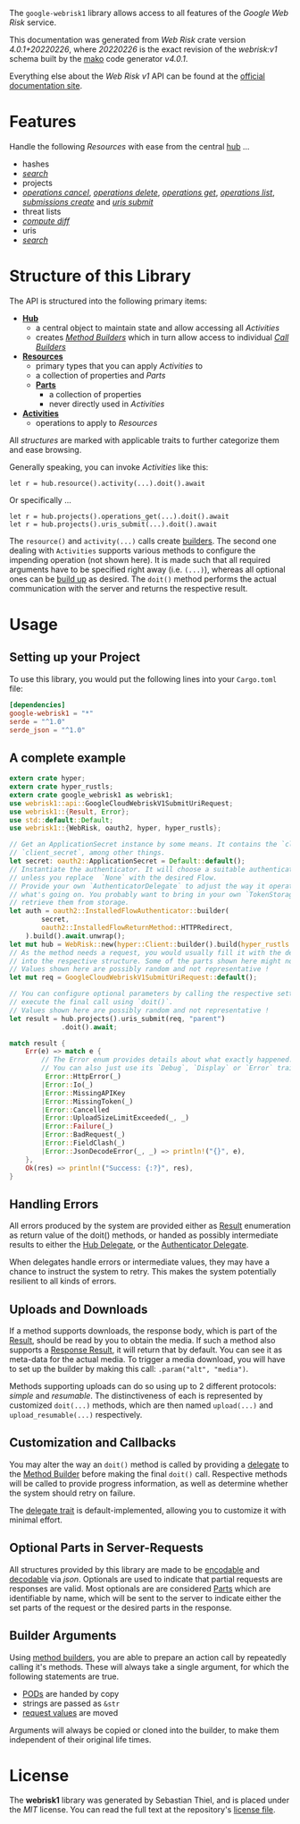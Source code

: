 <!---
DO NOT EDIT !
This file was generated automatically from 'src/generator/templates/api/README.md.mako'
DO NOT EDIT !
-->
The `google-webrisk1` library allows access to all features of the *Google Web Risk* service.

This documentation was generated from *Web Risk* crate version *4.0.1+20220226*, where *20220226* is the exact revision of the *webrisk:v1* schema built by the [mako](http://www.makotemplates.org/) code generator *v4.0.1*.

Everything else about the *Web Risk* *v1* API can be found at the
[official documentation site](https://cloud.google.com/web-risk/).
# Features

Handle the following *Resources* with ease from the central [hub](https://docs.rs/google-webrisk1/4.0.1+20220226/google_webrisk1/WebRisk) ... 

* hashes
 * [*search*](https://docs.rs/google-webrisk1/4.0.1+20220226/google_webrisk1/api::HasheSearchCall)
* projects
 * [*operations cancel*](https://docs.rs/google-webrisk1/4.0.1+20220226/google_webrisk1/api::ProjectOperationCancelCall), [*operations delete*](https://docs.rs/google-webrisk1/4.0.1+20220226/google_webrisk1/api::ProjectOperationDeleteCall), [*operations get*](https://docs.rs/google-webrisk1/4.0.1+20220226/google_webrisk1/api::ProjectOperationGetCall), [*operations list*](https://docs.rs/google-webrisk1/4.0.1+20220226/google_webrisk1/api::ProjectOperationListCall), [*submissions create*](https://docs.rs/google-webrisk1/4.0.1+20220226/google_webrisk1/api::ProjectSubmissionCreateCall) and [*uris submit*](https://docs.rs/google-webrisk1/4.0.1+20220226/google_webrisk1/api::ProjectUriSubmitCall)
* threat lists
 * [*compute diff*](https://docs.rs/google-webrisk1/4.0.1+20220226/google_webrisk1/api::ThreatListComputeDiffCall)
* uris
 * [*search*](https://docs.rs/google-webrisk1/4.0.1+20220226/google_webrisk1/api::UriSearchCall)




# Structure of this Library

The API is structured into the following primary items:

* **[Hub](https://docs.rs/google-webrisk1/4.0.1+20220226/google_webrisk1/WebRisk)**
    * a central object to maintain state and allow accessing all *Activities*
    * creates [*Method Builders*](https://docs.rs/google-webrisk1/4.0.1+20220226/google_webrisk1/client::MethodsBuilder) which in turn
      allow access to individual [*Call Builders*](https://docs.rs/google-webrisk1/4.0.1+20220226/google_webrisk1/client::CallBuilder)
* **[Resources](https://docs.rs/google-webrisk1/4.0.1+20220226/google_webrisk1/client::Resource)**
    * primary types that you can apply *Activities* to
    * a collection of properties and *Parts*
    * **[Parts](https://docs.rs/google-webrisk1/4.0.1+20220226/google_webrisk1/client::Part)**
        * a collection of properties
        * never directly used in *Activities*
* **[Activities](https://docs.rs/google-webrisk1/4.0.1+20220226/google_webrisk1/client::CallBuilder)**
    * operations to apply to *Resources*

All *structures* are marked with applicable traits to further categorize them and ease browsing.

Generally speaking, you can invoke *Activities* like this:

```Rust,ignore
let r = hub.resource().activity(...).doit().await
```

Or specifically ...

```ignore
let r = hub.projects().operations_get(...).doit().await
let r = hub.projects().uris_submit(...).doit().await
```

The `resource()` and `activity(...)` calls create [builders][builder-pattern]. The second one dealing with `Activities` 
supports various methods to configure the impending operation (not shown here). It is made such that all required arguments have to be 
specified right away (i.e. `(...)`), whereas all optional ones can be [build up][builder-pattern] as desired.
The `doit()` method performs the actual communication with the server and returns the respective result.

# Usage

## Setting up your Project

To use this library, you would put the following lines into your `Cargo.toml` file:

```toml
[dependencies]
google-webrisk1 = "*"
serde = "^1.0"
serde_json = "^1.0"
```

## A complete example

```Rust
extern crate hyper;
extern crate hyper_rustls;
extern crate google_webrisk1 as webrisk1;
use webrisk1::api::GoogleCloudWebriskV1SubmitUriRequest;
use webrisk1::{Result, Error};
use std::default::Default;
use webrisk1::{WebRisk, oauth2, hyper, hyper_rustls};

// Get an ApplicationSecret instance by some means. It contains the `client_id` and 
// `client_secret`, among other things.
let secret: oauth2::ApplicationSecret = Default::default();
// Instantiate the authenticator. It will choose a suitable authentication flow for you, 
// unless you replace  `None` with the desired Flow.
// Provide your own `AuthenticatorDelegate` to adjust the way it operates and get feedback about 
// what's going on. You probably want to bring in your own `TokenStorage` to persist tokens and
// retrieve them from storage.
let auth = oauth2::InstalledFlowAuthenticator::builder(
        secret,
        oauth2::InstalledFlowReturnMethod::HTTPRedirect,
    ).build().await.unwrap();
let mut hub = WebRisk::new(hyper::Client::builder().build(hyper_rustls::HttpsConnectorBuilder::new().with_native_roots().https_or_http().enable_http1().enable_http2().build()), auth);
// As the method needs a request, you would usually fill it with the desired information
// into the respective structure. Some of the parts shown here might not be applicable !
// Values shown here are possibly random and not representative !
let mut req = GoogleCloudWebriskV1SubmitUriRequest::default();

// You can configure optional parameters by calling the respective setters at will, and
// execute the final call using `doit()`.
// Values shown here are possibly random and not representative !
let result = hub.projects().uris_submit(req, "parent")
             .doit().await;

match result {
    Err(e) => match e {
        // The Error enum provides details about what exactly happened.
        // You can also just use its `Debug`, `Display` or `Error` traits
         Error::HttpError(_)
        |Error::Io(_)
        |Error::MissingAPIKey
        |Error::MissingToken(_)
        |Error::Cancelled
        |Error::UploadSizeLimitExceeded(_, _)
        |Error::Failure(_)
        |Error::BadRequest(_)
        |Error::FieldClash(_)
        |Error::JsonDecodeError(_, _) => println!("{}", e),
    },
    Ok(res) => println!("Success: {:?}", res),
}

```
## Handling Errors

All errors produced by the system are provided either as [Result](https://docs.rs/google-webrisk1/4.0.1+20220226/google_webrisk1/client::Result) enumeration as return value of
the doit() methods, or handed as possibly intermediate results to either the 
[Hub Delegate](https://docs.rs/google-webrisk1/4.0.1+20220226/google_webrisk1/client::Delegate), or the [Authenticator Delegate](https://docs.rs/yup-oauth2/*/yup_oauth2/trait.AuthenticatorDelegate.html).

When delegates handle errors or intermediate values, they may have a chance to instruct the system to retry. This 
makes the system potentially resilient to all kinds of errors.

## Uploads and Downloads
If a method supports downloads, the response body, which is part of the [Result](https://docs.rs/google-webrisk1/4.0.1+20220226/google_webrisk1/client::Result), should be
read by you to obtain the media.
If such a method also supports a [Response Result](https://docs.rs/google-webrisk1/4.0.1+20220226/google_webrisk1/client::ResponseResult), it will return that by default.
You can see it as meta-data for the actual media. To trigger a media download, you will have to set up the builder by making
this call: `.param("alt", "media")`.

Methods supporting uploads can do so using up to 2 different protocols: 
*simple* and *resumable*. The distinctiveness of each is represented by customized 
`doit(...)` methods, which are then named `upload(...)` and `upload_resumable(...)` respectively.

## Customization and Callbacks

You may alter the way an `doit()` method is called by providing a [delegate](https://docs.rs/google-webrisk1/4.0.1+20220226/google_webrisk1/client::Delegate) to the 
[Method Builder](https://docs.rs/google-webrisk1/4.0.1+20220226/google_webrisk1/client::CallBuilder) before making the final `doit()` call. 
Respective methods will be called to provide progress information, as well as determine whether the system should 
retry on failure.

The [delegate trait](https://docs.rs/google-webrisk1/4.0.1+20220226/google_webrisk1/client::Delegate) is default-implemented, allowing you to customize it with minimal effort.

## Optional Parts in Server-Requests

All structures provided by this library are made to be [encodable](https://docs.rs/google-webrisk1/4.0.1+20220226/google_webrisk1/client::RequestValue) and 
[decodable](https://docs.rs/google-webrisk1/4.0.1+20220226/google_webrisk1/client::ResponseResult) via *json*. Optionals are used to indicate that partial requests are responses 
are valid.
Most optionals are are considered [Parts](https://docs.rs/google-webrisk1/4.0.1+20220226/google_webrisk1/client::Part) which are identifiable by name, which will be sent to 
the server to indicate either the set parts of the request or the desired parts in the response.

## Builder Arguments

Using [method builders](https://docs.rs/google-webrisk1/4.0.1+20220226/google_webrisk1/client::CallBuilder), you are able to prepare an action call by repeatedly calling it's methods.
These will always take a single argument, for which the following statements are true.

* [PODs][wiki-pod] are handed by copy
* strings are passed as `&str`
* [request values](https://docs.rs/google-webrisk1/4.0.1+20220226/google_webrisk1/client::RequestValue) are moved

Arguments will always be copied or cloned into the builder, to make them independent of their original life times.

[wiki-pod]: http://en.wikipedia.org/wiki/Plain_old_data_structure
[builder-pattern]: http://en.wikipedia.org/wiki/Builder_pattern
[google-go-api]: https://github.com/google/google-api-go-client

# License
The **webrisk1** library was generated by Sebastian Thiel, and is placed 
under the *MIT* license.
You can read the full text at the repository's [license file][repo-license].

[repo-license]: https://github.com/Byron/google-apis-rsblob/main/LICENSE.md


